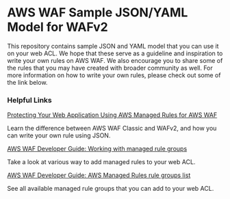 # AWS WAF Sample JSON/YAML Model for WAFv2

This repository contains sample JSON and YAML model that you can use it on your web ACL. We hope that these serve as a guideline and inspiration to write your own rules on AWS WAF.
We also encourage you to share some of the rules that you may have created with broader community as well. For more information on how to write your own rules, please check out some of the link below.

### Helpful Links

[Protecting Your Web Application Using AWS Managed Rules for AWS WAF](https://www.youtube.com/watch?v=ll-uvVgQ3Jg)

Learn the difference between AWS WAF Classic and WAFv2, and how you can write your own rule using JSON.

[AWS WAF Developer Guide: Working with managed rule groups](https://docs.aws.amazon.com/waf/latest/developerguide/aws-managed-rule-groups-list.html)

Take a look at various way to add managed rules to your web ACL.

[AWS WAF Developer Guide: AWS Managed Rules rule groups list](https://docs.aws.amazon.com/waf/latest/developerguide/waf-using-managed-rule-groups.html)

See all available managed rule groups that you can add to your web ACL.
